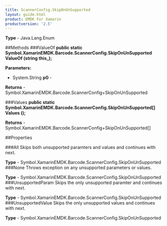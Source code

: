 ```yaml
---
title: ScannerConfig.SkipOnUnSupported
layout: guide.html 
product: EMDK For Xamarin 
productversion: '2.5' 
---
```


    

**Type** - Java.Lang.Enum

##Methods
###ValueOf
**public static Symbol.XamarinEMDK.Barcode.ScannerConfig.SkipOnUnSupported ValueOf (string this_);**


        

**Parameters:** 

* System.String **p0** - 

**Returns** - Symbol.XamarinEMDK.Barcode.ScannerConfig+SkipOnUnSupported

###Values
**public static Symbol.XamarinEMDK.Barcode.ScannerConfig.SkipOnUnSupported[] Values ();**


        


**Returns** - Symbol.XamarinEMDK.Barcode.ScannerConfig+SkipOnUnSupported[]

##Properties

###All
Skips both unsupported paramters and values and continues with next.

**Type** - Symbol.XamarinEMDK.Barcode.ScannerConfig.SkipOnUnSupported
###None
Throws exception on any unsupported parameters or values.

**Type** - Symbol.XamarinEMDK.Barcode.ScannerConfig.SkipOnUnSupported
###UnsupportedParam
Skips the only unsupported paramter and continues with next.

**Type** - Symbol.XamarinEMDK.Barcode.ScannerConfig.SkipOnUnSupported
###UnsupportedValue
Skips the only unsupported values and continues with next.

**Type** - Symbol.XamarinEMDK.Barcode.ScannerConfig.SkipOnUnSupported


